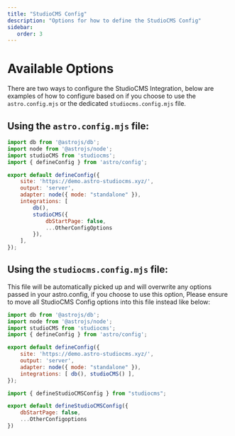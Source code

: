 ```yaml
---
title: "StudioCMS Config"
description: "Options for how to define the StudioCMS Config"
sidebar:
   order: 3
---
```


# Available Options

There are two ways to configure the StudioCMS Integration, below are examples of how to configure based on if you choose to use the `astro.config.mjs` or the dedicated `studiocms.config.mjs` file.

## Using the `astro.config.mjs` file:

```js title="astro.config.mjs"
import db from '@astrojs/db';
import node from '@astrojs/node';
import studioCMS from 'studiocms';
import { defineConfig } from 'astro/config';

export default defineConfig({
    site: 'https://demo.astro-studiocms.xyz/',
    output: 'server',
    adapter: node({ mode: "standalone" }),
    integrations: [
        db(),
        studioCMS({
            dbStartPage: false,
            ...OtherConfigOptions
        }),
    ],
});
```

## Using the `studiocms.config.mjs` file:

This file will be automatically picked up and will overwrite any options passed in your astro.config, if you choose to use this option, Please ensure to move all StudioCMS Config options into this file instead like below:

```js title="astro.config.mjs"
import db from '@astrojs/db';
import node from '@astrojs/node';
import studioCMS from 'studiocms';
import { defineConfig } from 'astro/config';

export default defineConfig({
    site: 'https://demo.astro-studiocms.xyz/',
    output: 'server',
    adapter: node({ mode: "standalone" }),
    integrations: [ db(), studioCMS() ],
});
```

```js title="studiocms.config.mjs"
import { defineStudioCMSConfig } from "studiocms";

export default defineStudioCMSConfig({
    dbStartPage: false,
    ...OtherConfigoptions
})
```